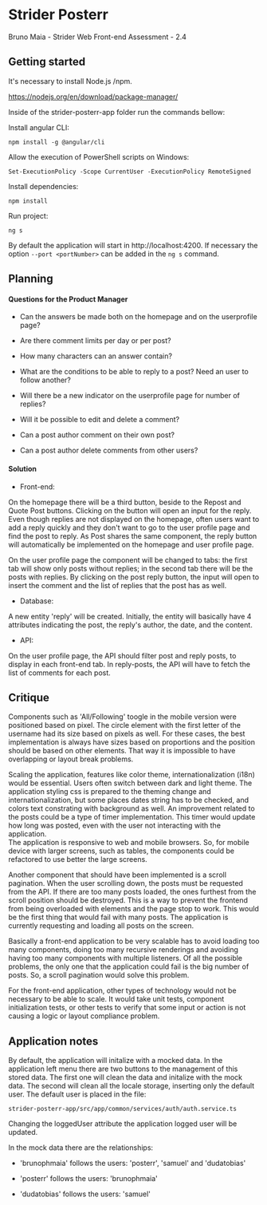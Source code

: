 
# Strider Posterr

Bruno Maia - Strider Web Front-end Assessment - 2.4

## Getting started

It's necessary to install Node.js /npm.

https://nodejs.org/en/download/package-manager/

Inside of the strider-posterr-app folder run the commands bellow:

Install angular CLI:

```npm install -g @angular/cli```

Allow the execution of PowerShell scripts on Windows:

```Set-ExecutionPolicy -Scope CurrentUser -ExecutionPolicy RemoteSigned```

Install dependencies:

```npm install```

Run project:

```ng s```

By default the application will start in http://localhost:4200. If necessary the option ```--port <portNumber>``` can be added in the ```ng s``` command.

## Planning

#### Questions  for the Product Manager

- Can the answers be made both on the homepage and on the userprofile page?

- Are there comment limits per day or per post?

- How many characters can an answer contain?

- What are the conditions to be able to reply to a post? Need an user to follow another?

- Will there be a new indicator on the userprofile page for number of replies?

- Will it be possible to edit and delete a comment?

- Can a post author comment on their own post?

- Can a post author delete comments from other users?

#### Solution

- Front-end:

On the homepage there will be a third button, beside to the Repost and Quote Post buttons. Clicking on the button will open an input for the reply. Even though replies are not displayed on the homepage, often users want to add a reply quickly and they don't want to go to the user profile page and find the post to reply. As Post shares the same component, the reply button will automatically be implemented on the homepage and user profile page.

On the user profile page the component will be changed to tabs: the first tab will show only posts without replies; in the second tab there will be the posts with replies. By clicking on the post reply button, the input will open to insert the comment and the list of replies that the post has as well.

- Database:

A new entity 'reply' will be created. Initially, the entity will basically have 4 attributes indicating the post, the reply's author, the date, and the content.

- API:

On the user profile page, the API should filter post and reply posts, to display in each front-end tab. In reply-posts, the API will have to fetch the list of comments for each post.

## Critique

Components such as 'All/Following' toogle in the mobile version were positioned based on pixel. The circle element with the first letter of the username had its size based on pixels as well. For these cases, the best implementation is always have sizes based on proportions and the position should be based on other elements. That way it is impossible to have overlapping or layout break problems.

Scaling the application, features like color theme, internationalization (i18n) would be essential. Users often switch between dark and light theme. The application styling css is prepared to the theming change and internationalization, but some places dates string has to be checked, and colors text constrating with background as well.
An improvement related to the posts could be a type of timer implementation. This timer would update how long was posted, even with the user not interacting with the application.  
The application is responsive to web and mobile browsers. So, for mobile device with larger screens, such as tables, the components could be refactored to use better the large screens.

Another component that should have been implemented is a scroll pagination. When the user scrolling down, the posts must be requested from the API. If there are too many posts loaded, the ones furthest from the scroll position should be destroyed. This is a way to prevent the frontend from being overloaded with elements and the page stop to work. This would be the first thing that would fail with many posts. The application is currently requesting and loading all posts on the screen.

Basically a front-end application to be very scalable has to avoid loading too many components, doing too many recursive renderings and avoiding having too many components with multiple listeners. Of all the possible problems, the only one that the application could fail is the big number of posts. So, a scroll pagination would solve this problem.

For the front-end application, other types of technology would not be necessary to be able to scale. It would take unit tests, component initialization tests, or other tests to verify that some input or action is not causing a logic or layout compliance problem.

## Application notes

By default, the application will initalize with a mocked data. In the application left menu there are two buttons to the management of this stored data.
The first one will clean the data and initalize with the mock data. The second will clean all the locale storage, inserting only the default user. The default user is placed in the file:

```strider-posterr-app/src/app/common/services/auth/auth.service.ts```

Changing the loggedUser attribute the application logged user will be updated.

In the mock data there are the relationships:

- 'brunophmaia' follows the users: 'posterr', 'samuel' and 'dudatobias'

- 'posterr' follows the users: 'brunophmaia'

- 'dudatobias' follows the users: 'samuel'